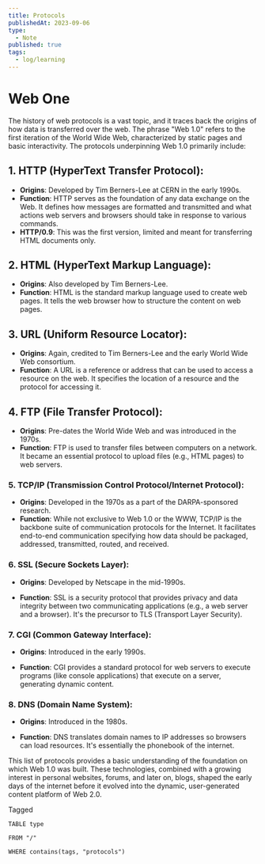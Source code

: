 ```yaml
---
title: Protocols
publishedAt: 2023-09-06
type:
  - Note
published: true
tags:
  - log/learning
---
```




# Web One

The history of web protocols is a vast topic, and it traces back the origins of how data is transferred over the web. The phrase "Web 1.0" refers to the first iteration of the World Wide Web, characterized by static pages and basic interactivity. The protocols underpinning Web 1.0 primarily include:

## 1. **HTTP (HyperText Transfer Protocol)**:

- **Origins**: Developed by Tim Berners-Lee at CERN in the early 1990s.
- **Function**: HTTP serves as the foundation of any data exchange on the Web. It defines how messages are formatted and transmitted and what actions web servers and browsers should take in response to various commands.
- **HTTP/0.9**: This was the first version, limited and meant for transferring HTML documents only.
## 2. **HTML (HyperText Markup Language)**:

- **Origins**: Also developed by Tim Berners-Lee.
- **Function**: HTML is the standard markup language used to create web pages. It tells the web browser how to structure the content on web pages.
## 3. **URL (Uniform Resource Locator)**:

- **Origins**: Again, credited to Tim Berners-Lee and the early World Wide Web consortium.  
- **Function**: A URL is a reference or address that can be used to access a resource on the web. It specifies the location of a resource and the protocol for accessing it.

## 4. **FTP (File Transfer Protocol)**:

- **Origins**: Pre-dates the World Wide Web and was introduced in the 1970s.
- **Function**: FTP is used to transfer files between computers on a network. It became an essential protocol to upload files (e.g., HTML pages) to web servers.  

### 5. **TCP/IP (Transmission Control Protocol/Internet Protocol)**:

- **Origins**: Developed in the 1970s as a part of the DARPA-sponsored research.
- **Function**: While not exclusive to Web 1.0 or the WWW, TCP/IP is the backbone suite of communication protocols for the Internet. It facilitates end-to-end communication specifying how data should be packaged, addressed, transmitted, routed, and received.

### 6. **SSL (Secure Sockets Layer)**:

- **Origins**: Developed by Netscape in the mid-1990s.

- **Function**: SSL is a security protocol that provides privacy and data integrity between two communicating applications (e.g., a web server and a browser). It's the precursor to TLS (Transport Layer Security).


### 7. **CGI (Common Gateway Interface)**:

- **Origins**: Introduced in the early 1990s.

- **Function**: CGI provides a standard protocol for web servers to execute programs (like console applications) that execute on a server, generating dynamic content.


### 8. **DNS (Domain Name System)**:

- **Origins**: Introduced in the 1980s.

- **Function**: DNS translates domain names to IP addresses so browsers can load resources. It's essentially the phonebook of the internet.


This list of protocols provides a basic understanding of the foundation on which Web 1.0 was built. These technologies, combined with a growing interest in personal websites, forums, and later on, blogs, shaped the early days of the internet before it evolved into the dynamic, user-generated content platform of Web 2.0.


Tagged

```dataview
TABLE type

FROM "/"

WHERE contains(tags, "protocols")
```
